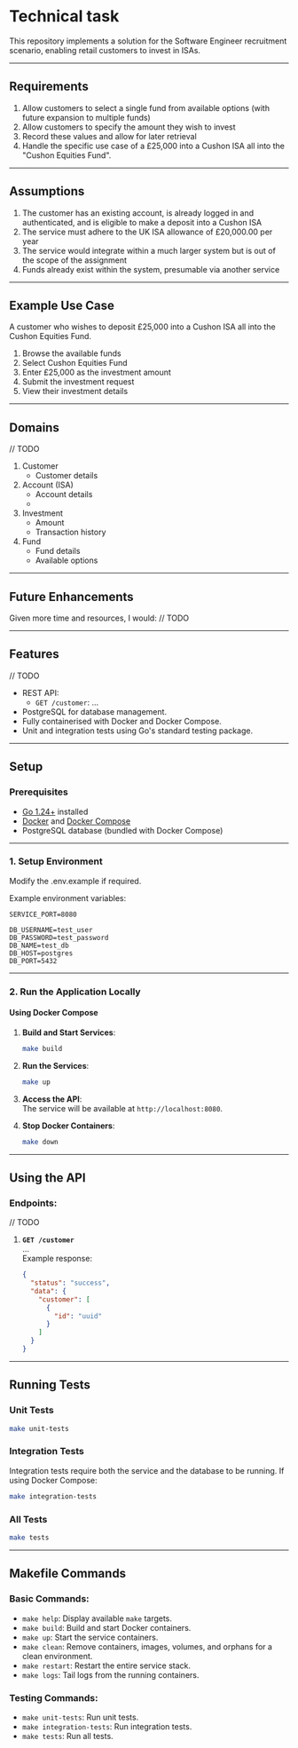 # Technical task

This repository implements a solution for the Software Engineer recruitment scenario, enabling retail customers to invest in ISAs.

---

## Requirements
1. Allow customers to select a single fund from available options (with future expansion to multiple funds)
2. Allow customers to specify the amount they wish to invest
3. Record these values and allow for later retrieval
4. Handle the specific use case of a £25,000 into a Cushon ISA all into the "Cushon Equities Fund".

---

## Assumptions
1. The customer has an existing account, is already logged in and authenticated, and is eligible to make a deposit into a Cushon ISA
2. The service must adhere to the UK ISA allowance of £20,000.00 per year
3. The service would integrate within a much larger system but is out of the scope of the assignment
4. Funds already exist within the system, presumable via another service

---

## Example Use Case
A customer who wishes to deposit £25,000 into a Cushon ISA all into the Cushon
Equities Fund.

1. Browse the available funds
2. Select Cushon Equities Fund
3. Enter £25,000 as the investment amount
4. Submit the investment request
5. View their investment details

---

## Domains
// TODO
1. Customer
    - Customer details
2. Account (ISA)
    - Account details
    -
3. Investment
    - Amount
    - Transaction history
4. Fund
    - Fund details
    - Available options

---

## Future Enhancements
Given more time and resources, I would:
// TODO

---

## **Features**
// TODO
- REST API:
    - `GET /customer`: ...
- PostgreSQL for database management.
- Fully containerised with Docker and Docker Compose.
- Unit and integration tests using Go's standard testing package.

---

## **Setup**

### **Prerequisites**
- [Go 1.24+](https://go.dev/dl/) installed
- [Docker](https://www.docker.com/) and [Docker Compose](https://docs.docker.com/compose/)
- PostgreSQL database (bundled with Docker Compose)

---

### **1. Setup Environment**
Modify the .env.example if required.

Example environment variables:
```dotenv
SERVICE_PORT=8080

DB_USERNAME=test_user
DB_PASSWORD=test_password
DB_NAME=test_db
DB_HOST=postgres
DB_PORT=5432
```

---

### **2. Run the Application Locally**

#### Using Docker Compose
1. **Build and Start Services**:
   ```bash
   make build
   ```
2. **Run the Services**:
   ```bash
   make up
   ```

3. **Access the API**:  
   The service will be available at `http://localhost:8080`.

4. **Stop Docker Containers**:
   ```bash
   make down
   ```

---

## **Using the API**
### Endpoints:
// TODO
1. **`GET /customer`**  
   ...  
   Example response:
   ```json
   {
     "status": "success",
     "data": {
       "customer": [
         {
           "id": "uuid"
         }
       ]
     }
   }
   ```

---

## **Running Tests**

### **Unit Tests**
```bash
make unit-tests
```

### **Integration Tests**
Integration tests require both the service and the database to be running. If using Docker Compose:
```bash
make integration-tests
```

### **All Tests**
```bash
make tests
```

---

## **Makefile Commands**
### **Basic Commands**:
- `make help`: Display available `make` targets.
- `make build`: Build and start Docker containers.
- `make up`: Start the service containers.
- `make clean`: Remove containers, images, volumes, and orphans for a clean environment.
- `make restart`: Restart the entire service stack.
- `make logs`: Tail logs from the running containers.

### **Testing Commands**:
- `make unit-tests`: Run unit tests.
- `make integration-tests`: Run integration tests.
- `make tests`: Run all tests.